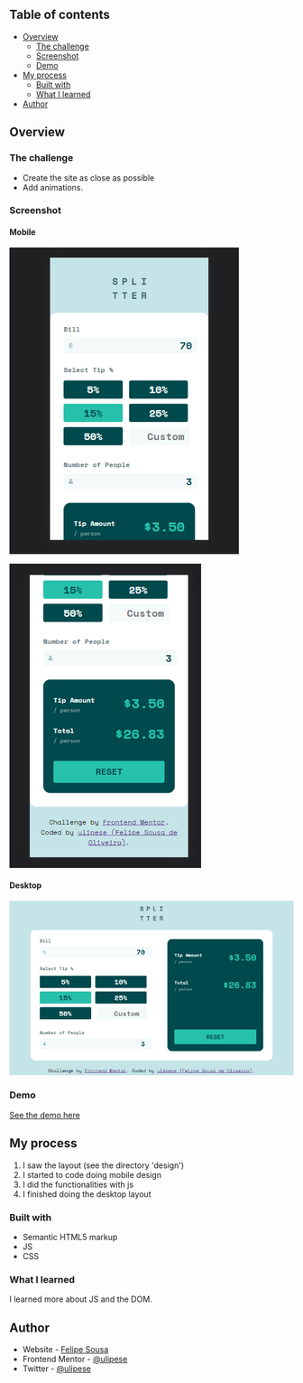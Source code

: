 ## Table of contents

- [Overview](#overview)
  - [The challenge](#the-challenge)
  - [Screenshot](#screenshot)
  - [Demo](#demo)
- [My process](#my-process)
  - [Built with](#built-with)
  - [What I learned](#what-i-learned)
- [Author](#author)


## Overview

### The challenge

  - Create the site as close as possible <br>
  - Add animations.

### Screenshot

#### Mobile
![](assets/design/my-result-mobile1.png)

![](assets/design/my-result-mobile2.png)

#### Desktop
![](assets/design/my-result-desktop.png)

### Demo

<a href="https://ulipese.github.io/tip-calculator-app/">See the demo here</a>

## My process

1. I saw the layout (see the directory 'design')
2. I started to code doing mobile design
3. I did the functionalities with js
4. I finished doing the desktop layout

### Built with

- Semantic HTML5 markup
- JS
- CSS

### What I learned

I learned more about JS and the DOM.

## Author

- Website - [Felipe Sousa](https://www.github.com/ulipese)
- Frontend Mentor - [@ulipese](https://www.frontendmentor.io/profile/ulipese)
- Twitter - [@ulipese](https://www.twitter.com/ulipese)
